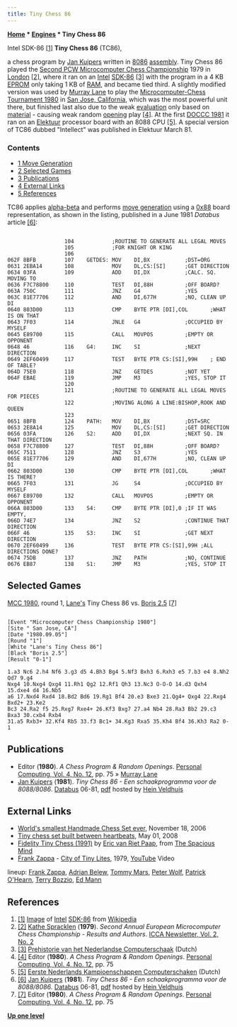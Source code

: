 ```yaml
---
title: Tiny Chess 86
---
```

**[Home](Home "Home") \* [Engines](Engines "Engines") \* Tiny Chess 86**



 [](https://en.wikipedia.org/wiki/File:MYSTEM_86.JPG) Intel SDK-86 <a id="cite-note-1" href="#cite-ref-1">[1]</a> 
**Tiny Chess 86** (TC86),  

a chess program by [Jan Kuipers](Jan_Kuipers "Jan Kuipers") written in [8086](8086 "8086") [assembly](Assembly "Assembly"). Tiny Chess 86 played the [Second PCW Microcomputer Chess Championship](PCW-MCC_1979 "PCW-MCC 1979") 1979 in [London](https://en.wikipedia.org/wiki/London) <a id="cite-note-2" href="#cite-ref-2">[2]</a>, where it ran on an [Intel](Intel "Intel") [SDK-86](https://en.wikipedia.org/wiki/Intel_System_Development_Kit#SDK-86) <a id="cite-note-3" href="#cite-ref-3">[3]</a> with the program in a 4 KB [EPROM](Memory#ROM "Memory") only taking 1 KB of [RAM](Memory#RAM "Memory"), and became tied third. A slightly modified version was used by [Murray Lane](index.php?title=Murray_Lane&action=edit&redlink=1 "Murray Lane (page does not exist)") to play the [Microcomputer-Chess Tournament 1980](MCC_1980 "MCC 1980") in [San Jose, California](https://en.wikipedia.org/wiki/San_Jose,_California), which was the most powerful unit there, but finished last also due to the weak [evaluation](Evaluation "Evaluation") only based on [material](Material "Material") - causing weak random [opening](Opening "Opening") play <a id="cite-note-4" href="#cite-ref-4">[4]</a>. At the first [DOCCC 1981](DOCCC_1981 "DOCCC 1981") it ran on an [Elektuur](https://en.wikipedia.org/wiki/Elektor) processor board with an 8088 CPU <a id="cite-note-5" href="#cite-ref-5">[5]</a>. A special version of TC86 dubbed "Intellect" was published in Elektuur March 81. 



### Contents


* [1 Move Generation](#move-generation)
* [2 Selected Games](#selected-games)
* [3 Publications](#publications)
* [4 External Links](#external-links)
* [5 References](#references)






TC86 applies [alpha-beta](Alpha-Beta "Alpha-Beta") and performs [move generation](Move_Generation "Move Generation") using a [0x88](0x88 "0x88") board representation, as shown in the listing, published in a June 1981 *Databus* article <a id="cite-note-6" href="#cite-ref-6">[6]</a>:




```

                  104            ;ROUTINE TO GENERATE ALL LEGAL MOVES
                  105            ;FOR KNIGHT OR KING
                  106
062F 8BFB         107    GETDES: MOV    DI,BX           ;DST=ORG
0631 2EBA14       108            MOV    DL,CS:[SI]      ;GET DIRECTION
0634 03FA         109            ADD    DI,DX           ;CALC. SQ. MOVING TO
0636 F7C78800     110            TEST   DI,88H          ;OFF BOARD?
063A 750C         111            JNZ    G4              ;YES
063C 81E77706     112            AND    DI,677H         ;NO, CLEAN UP DI
0640 803D00       113            CMP    BYTE PTR [DI],COL       ;WHAT IS ON THAT
0643 7F03         114            JNLE   G4              ;OCCUPIED BY MYSELF
0645 E89700       115            CALL   MOVPOS          ;EMPTY OR OPPONENT
0648 46           116    G4:     INC    SI              ;NEXT DIRECTION
0649 2EF60499     117            TEST   BYTE PTR CS:[SI],99H    ; END OF TABLE?
064D 75E0         118            JNZ    GETDES          ;NOT YET
064F EBAE         119            JMP    M3              ;YES, STOP IT
                  120
                  121            ;ROUTINE TO GENERATE ALL LEGAL MOVES FOR PIECES
                  122            ;MOVING ALONG A LINE:BISHOP,ROOK AND QUEEN
                  123
0651 8BFB         124    PATH:   MOV    DI,BX           ;DST=SRC
0653 2E8A14       125            MOV    DL,CS:[SI]      ;GET DIRECTION
0656 03FA         126    S2:     ADD    DI,DX           ;NEXT SQ. IN THAT DIRECTION
0658 F7C78800     127            TEST   DI,88H          ;OFF BOARD?
065C 7511         128            JNZ    S3              ;YES
065E 81E77706     129            AND    DI,677H         ;NO, CLEAN UP DI
0662 803D00       130            CMP    BYTE PTR [DI],COL       ;WHAT IS THERE?
0665 7F03         131            JG     S4              ;OCCUPIED BY MYSELF
0667 E89700       132            CALL   MOVPOS          ;EMPTY OR OPPONENT
066A 803D00       133    S4:     CMP    BYTE PTR [DI],0 ;IF IT WAS EMPTY,
066D 74E7         134            JNZ    S2              ;CONTINUE THAT DIRECTION
066F 46           135    S3:     INC    SI              ;GET NEXT DIRECTION
0670 2EF60499     136            TEST   BYTE PTR CS:[SI],99H ;ALL DIRECTIONS DONE?
0674 75DB         137            JNZ    PATH            ;NO, CONTINUE
0676 EB87         138    S1:     JMP    M3              ;YES, STOP IT

```

## Selected Games


[MCC 1980](MCC_1980 "MCC 1980"), round 1, [Lane's](index.php?title=Murray_Lane&action=edit&redlink=1 "Murray Lane (page does not exist)") Tiny Chess 86 vs. [Boris 2.5](Boris#2.5 "Boris") <a id="cite-note-7" href="#cite-ref-7">[7]</a>




```

[Event "Microcomputer Chess Championship 1980"]
[Site " San Jose, CA"]
[Date "1980.09.05"]
[Round "1"]
[White "Lane's Tiny Chess 86"]
[Black "Boris 2.5"]
[Result "0-1"]

1.a3 Nc6 2.h4 Nf6 3.g3 d5 4.Bh3 Bg4 5.Nf3 Bxh3 6.Rxh3 e5 7.b3 e4 8.Nh2 Qd7 9.g4 
Nxg4 10.Nxg4 Qxg4 11.Rh1 Qg2 12.Rf1 Qh3 13.Nc3 O-O-O 14.d3 Qxh4 15.dxe4 d4 16.Nb5 
a6 17.Nxd4 Rxd4 18.Bd2 Bd6 19.Rg1 Bf4 20.e3 Bxe3 21.Qg4+ Qxg4 22.Rxg4 Bxd2+ 23.Ke2 
Bc3 24.Ra2 f5 25.Rxg7 Rxe4+ 26.Kf3 Bxg7 27.a4 Nb4 28.Ra3 Bb2 29.c3 Bxa3 30.cxb4 Rxb4 
31.a5 Rxb3+ 32.Kf4 Rb5 33.f3 Bc1+ 34.Kg3 Rxa5 35.Kh4 Bf4 36.Kh3 Ra2 0-1

```

## Publications


* Editor (**1980**). *A Chess Program & Random Openings*. [Personal Computing, Vol. 4, No. 12](Personal_Computing#4_12 "Personal Computing"), pp. 75 » [Murray Lane](index.php?title=Murray_Lane&action=edit&redlink=1 "Murray Lane (page does not exist)")
* [Jan Kuipers](Jan_Kuipers "Jan Kuipers") (**1981**). *Tiny Chess 86 - Een schaakprogramma voor de 8088/8086*. [Databus](http://home.kpn.nl/a.dikker1/museum/databus.html) 06-81, [pdf](http://www.schaakcomputers.nl/hein_veldhuis/database/files/06-1981,%20Databus,%20Jan%20Kuipers,%20Tiny%20Chess%2086.pdf) hosted by [Hein Veldhuis](Hein_Veldhuis "Hein Veldhuis")


## External Links


* [World's smallest Handmade Chess Set ever](http://thelongestlistofthelongeststuffatthelongestdomainnameatlonglast.com/smallest146.html), November 18, 2006
* [Tiny chess set built between heartbeats](http://arbroath.blogspot.de/2008/05/tiny-chess-set-built-between-heartbeats.html), May 01, 2008
* [Fidelity Tiny Chess (1991)](http://www.spacious-mind.com/html/tiny.html) by [Eric van Riet Paap](Eric_van_Riet_Paap "Eric van Riet Paap"), from [The Spacious Mind](The_Spacious_Mind "The Spacious Mind")
* [Frank Zappa](Category:Frank_Zappa "Category:Frank Zappa") - [City of Tiny Lites](http://globalia.net/donlope/fz/songs/City_Of_Tiny_Lites.html), 1979, [YouTube](https://en.wikipedia.org/wiki/YouTube) Video


 lineup: [Frank Zappa](Category:Frank_Zappa "Category:Frank Zappa"), [Adrian Belew](Category:Adrian_Belew "Category:Adrian Belew"), [Tommy Mars](https://en.wikipedia.org/wiki/Tommy_Mars), [Peter Wolf](https://en.wikipedia.org/wiki/Peter_Wolf_%28producer%29), [Patrick O'Hearn](https://en.wikipedia.org/wiki/Patrick_O%27Hearn), [Terry Bozzio](Category:Terry_Bozzio "Category:Terry Bozzio"), [Ed Mann](https://en.wikipedia.org/wiki/Ed_Mann)
 
## References


1. <a id="cite-ref-1" href="#cite-note-1">[1]</a> [Image](https://en.wikipedia.org/wiki/File:MYSTEM_86.JPG) of [Intel](Intel "Intel") [SDK-86](https://en.wikipedia.org/wiki/Intel_System_Development_Kit#SDK-86) from [Wikipedia](https://en.wikipedia.org/wiki/Home)
2. <a id="cite-ref-2" href="#cite-note-2">[2]</a> [Kathe Spracklen](Kathe_Spracklen "Kathe Spracklen") (**1979**). *Second Annual European Microcomputer Chess Championship - Results and Authors*. [ICCA Newsletter, Vol. 2, No. 2](ICGA_Journal#2_2 "ICGA Journal")
3. <a id="cite-ref-3" href="#cite-note-3">[3]</a> [Prehistorie van het Nederlandse Computerschaak](http://old.csvn.nl/pre_hist.html) (Dutch)
4. <a id="cite-ref-4" href="#cite-note-4">[4]</a> Editor (**1980**). *A Chess Program & Random Openings*. [Personal Computing, Vol. 4, No. 12](Personal_Computing#4_12 "Personal Computing"), pp. 75
5. <a id="cite-ref-5" href="#cite-note-5">[5]</a> [Eerste Nederlands Kampioenschappen Computerschaken](http://www.csvnsupplementsite.nl/csvnp2.html) (Dutch)
6. <a id="cite-ref-6" href="#cite-note-6">[6]</a> [Jan Kuipers](Jan_Kuipers "Jan Kuipers") (**1981**). *Tiny Chess 86 - Een schaakprogramma voor de 8088/8086*. [Databus](http://home.kpn.nl/a.dikker1/museum/databus.html) 06-81, [pdf](http://www.schaakcomputers.nl/hein_veldhuis/database/files/06-1981,%20Databus,%20Jan%20Kuipers,%20Tiny%20Chess%2086.pdf) hosted by [Hein Veldhuis](Hein_Veldhuis "Hein Veldhuis")
7. <a id="cite-ref-7" href="#cite-note-7">[7]</a> Editor (**1980**). *A Chess Program & Random Openings*. [Personal Computing, Vol. 4, No. 12](Personal_Computing#4_12 "Personal Computing"), pp. 75

**[Up one level](Engines "Engines")**







 
